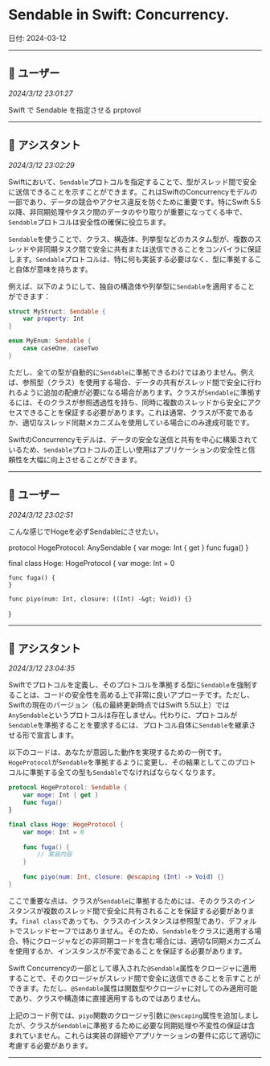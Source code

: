 # Sendable in Swift: Concurrency.

日付: 2024-03-12

---

## 👤 ユーザー
*2024/3/12 23:01:27*

Swift で Sendable を指定させる prptovol

---

## 🤖 アシスタント
*2024/3/12 23:02:29*

Swiftにおいて、`Sendable`プロトコルを指定することで、型がスレッド間で安全に送信できることを示すことができます。これはSwiftのConcurrencyモデルの一部であり、データの競合やアクセス違反を防ぐために重要です。特にSwift 5.5以降、非同期処理やタスク間のデータのやり取りが重要になってくる中で、`Sendable`プロトコルは安全性の確保に役立ちます。

`Sendable`を使うことで、クラス、構造体、列挙型などのカスタム型が、複数のスレッドや非同期タスク間で安全に共有または送信できることをコンパイラに保証します。`Sendable`プロトコルは、特に何も実装する必要はなく、型に準拠すること自体が意味を持ちます。

例えば、以下のようにして、独自の構造体や列挙型に`Sendable`を適用することができます：

```swift
struct MyStruct: Sendable {
    var property: Int
}

enum MyEnum: Sendable {
    case caseOne, caseTwo
}
```

ただし、全ての型が自動的に`Sendable`に準拠できるわけではありません。例えば、参照型（クラス）を使用する場合、データの共有がスレッド間で安全に行われるように追加の配慮が必要になる場合があります。クラスが`Sendable`に準拠するには、そのクラスが参照透過性を持ち、同時に複数のスレッドから安全にアクセスできることを保証する必要があります。これは通常、クラスが不変であるか、適切なスレッド同期メカニズムを使用している場合にのみ達成可能です。

SwiftのConcurrencyモデルは、データの安全な送信と共有を中心に構築されているため、`Sendable`プロトコルの正しい使用はアプリケーションの安全性と信頼性を大幅に向上させることができます。

---

## 👤 ユーザー
*2024/3/12 23:02:51*

こんな感じでHogeを必ずSendableにさせたい。

protocol HogeProtocol: AnySendable {
    var moge: Int { get }
    func fuga()
}

final class Hoge: HogeProtocol {
    var moge: Int = 0
    
    func fuga() {
    }
    
    func piyo(num: Int, closure: ((Int) -&gt; Void)) {}
}

---

## 🤖 アシスタント
*2024/3/12 23:04:35*

Swiftでプロトコルを定義し、そのプロトコルを準拠する型に`Sendable`を強制することは、コードの安全性を高める上で非常に良いアプローチです。ただし、Swiftの現在のバージョン（私の最終更新時点ではSwift 5.5以上）では`AnySendable`というプロトコルは存在しません。代わりに、プロトコルが`Sendable`を準拠することを要求するには、プロトコル自体に`Sendable`を継承させる形で宣言します。

以下のコードは、あなたが意図した動作を実現するための一例です。`HogeProtocol`が`Sendable`を準拠するように変更し、その結果としてこのプロトコルに準拠する全ての型も`Sendable`でなければならなくなります。

```swift
protocol HogeProtocol: Sendable {
    var moge: Int { get }
    func fuga()
}

final class Hoge: HogeProtocol {
    var moge: Int = 0
    
    func fuga() {
        // 実装内容
    }
    
    func piyo(num: Int, closure: @escaping (Int) -> Void) {}
}
```

ここで重要な点は、クラスが`Sendable`に準拠するためには、そのクラスのインスタンスが複数のスレッド間で安全に共有されることを保証する必要があります。`final class`であっても、クラスのインスタンスは参照型であり、デフォルトでスレッドセーフではありません。そのため、`Sendable`をクラスに適用する場合、特にクロージャなどの非同期コードを含む場合には、適切な同期メカニズムを使用するか、インスタンスが不変であることを保証する必要があります。

Swift Concurrencyの一部として導入された`@Sendable`属性をクロージャに適用することで、そのクロージャがスレッド間で安全に送信できることを示すことができます。ただし、`@Sendable`属性は関数型やクロージャに対してのみ適用可能であり、クラスや構造体に直接適用するものではありません。

上記のコード例では、`piyo`関数のクロージャ引数に`@escaping`属性を追加しましたが、クラスが`Sendable`に準拠するために必要な同期処理や不変性の保証は含まれていません。これらは実装の詳細やアプリケーションの要件に応じて適切に考慮する必要があります。

---

